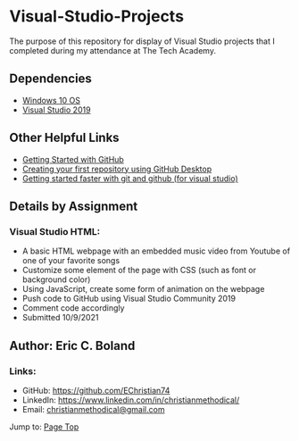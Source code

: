 # Visual-Studio-Projects

The purpose of this repository for display of Visual Studio projects that I completed during my attendance at The Tech Academy.


## Dependencies

* [Windows 10 OS](https://www.microsoft.com/en-us/software-download/)
* [Visual Studio 2019](https://visualstudio.microsoft.com/downloads/)


## Other Helpful Links

* [Getting Started with GitHub](https://docs.github.com/en/desktop/installing-and-configuring-github-desktop/overview/getting-started-with-github-desktop)
* [Creating your first repository using GitHub Desktop](https://docs.github.com/en/desktop/installing-and-configuring-github-desktop/overview/creating-your-first-repository-using-github-desktop)
* [Getting started faster with git and github (for visual studio)](https://www.youtube.com/watch?v=9ITVx4VvkcI)


## Details by Assignment

### Visual Studio HTML:

* A basic HTML webpage with an embedded music video from Youtube of one of your favorite songs
* Customize some element of the page with CSS (such as font or background color)
* Using JavaScript, create some form of animation on the webpage
* Push code to GitHub using Visual Studio Community 2019
* Comment code accordingly
* Submitted 10/9/2021


## Author: Eric C. Boland

### Links:

* GitHub: <https://github.com/EChristian74>
* LinkedIn: <https://www.linkedin.com/in/christianmethodical/>
* Email: <christianmethodical@gmail.com>

Jump to: [Page Top](#visual-studio-projects)
